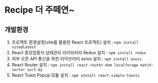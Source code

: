 # Recipe 더 주떼연~

## 개발환경
1. 프로젝트 환경설정(vite를 활용한 React 프로젝트) 설치 : `npm install vite@latest` <br />
2. React 중앙집중식 상태관리 라이브러리 Redux 설치 : `npm install redux` <br />
3. 외부 오픈 API 통신을 위한 라이브러리 axios 설치 : `npm install axois` <br />
4. React Router 설치 : `npm install react-router-dom localforage match-sorter sort-by` <br />
5. React Toast Popup 모듈 설치 : `npm install react-simple-toasts` <br />